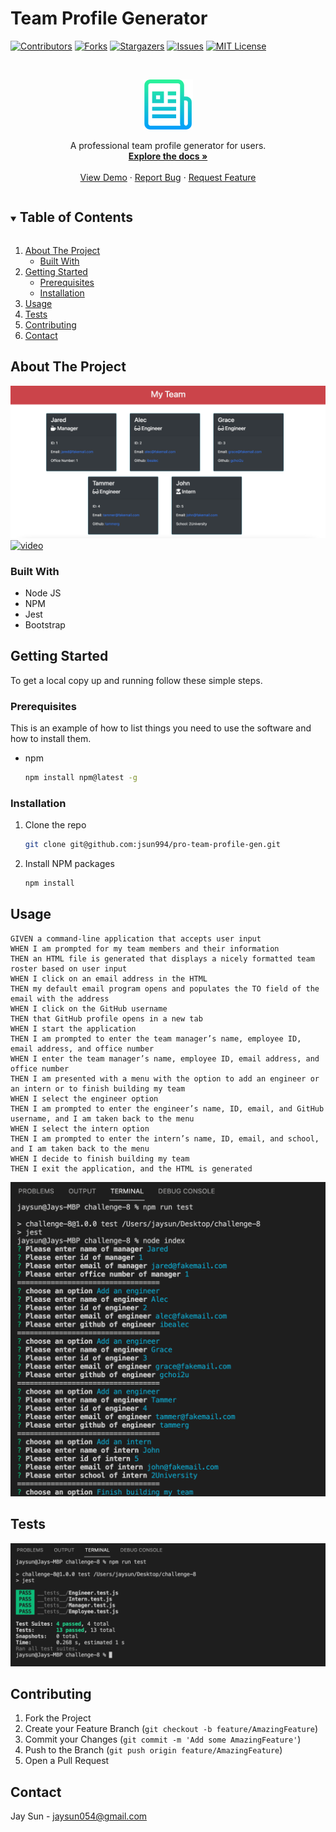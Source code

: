 # Team Profile Generator

[![Contributors][contributors-shield]][contributors-url]
[![Forks][forks-shield]][forks-url]
[![Stargazers][stars-shield]][stars-url]
[![Issues][issues-shield]][issues-url]
[![MIT License][license-shield]][license-url]

<!-- PROJECT LOGO -->
<br />
<p align="center">
  <a href="https://github.com/jsun994/pro-team-profile-gen">
    <img src="./media/logo.png" alt="Logo" width="80" height="80">
  </a>

  <p align="center">
  A professional team profile generator for users.
    <br />
    <a href="https://github.com/jsun994/pro-team-profile-gen"><strong>Explore the docs »</strong></a>
    <br />
    <br />
    <a href="https://github.com/jsun994/pro-team-profile-gen/tree/main/dist">View Demo</a>
    ·
    <a href="https://github.com/jsun994/pro-team-profile-gen/issues">Report Bug</a>
    ·
    <a href="https://github.com/jsun994/pro-team-profile-gen/issues">Request Feature</a>
  </p>
</p>

<!-- TABLE OF CONTENTS -->
<details open="open">
  <summary><h2 style="display: inline-block">Table of Contents</h2></summary>
  <ol>
    <li>
      <a href="#about-the-project">About The Project</a>
      <ul>
        <li><a href="#built-with">Built With</a></li>
      </ul>
    </li>
    <li>
      <a href="#getting-started">Getting Started</a>
      <ul>
        <li><a href="#prerequisites">Prerequisites</a></li>
        <li><a href="#installation">Installation</a></li>
      </ul>
    </li>
    <li><a href="#usage">Usage</a></li>
    <li><a href="#tests">Tests</a></li>
    <li><a href="#contributing">Contributing</a></li>
    <li><a href="#contact">Contact</a></li>
  </ol>
</details>

<!-- ABOUT THE PROJECT -->
## About The Project

![media1](./media/htmlex.png)
[![video]()]()

### Built With

* Node JS
* NPM
* Jest
* Bootstrap

<!-- GETTING STARTED -->
## Getting Started

To get a local copy up and running follow these simple steps.

### Prerequisites

This is an example of how to list things you need to use the software and how to install them.
* npm
  ```sh
  npm install npm@latest -g
  ```

### Installation

1. Clone the repo
   ```sh
   git clone git@github.com:jsun994/pro-team-profile-gen.git
   ```
2. Install NPM packages
   ```sh
   npm install
   ```

<!-- USAGE EXAMPLES -->
## Usage

    GIVEN a command-line application that accepts user input
    WHEN I am prompted for my team members and their information
    THEN an HTML file is generated that displays a nicely formatted team roster based on user input
    WHEN I click on an email address in the HTML
    THEN my default email program opens and populates the TO field of the email with the address
    WHEN I click on the GitHub username
    THEN that GitHub profile opens in a new tab
    WHEN I start the application
    THEN I am prompted to enter the team manager’s name, employee ID, email address, and office number
    WHEN I enter the team manager’s name, employee ID, email address, and office number
    THEN I am presented with a menu with the option to add an engineer or an intern or to finish building my team
    WHEN I select the engineer option
    THEN I am prompted to enter the engineer’s name, ID, email, and GitHub username, and I am taken back to the menu
    WHEN I select the intern option
    THEN I am prompted to enter the intern’s name, ID, email, and school, and I am taken back to the menu
    WHEN I decide to finish building my team
    THEN I exit the application, and the HTML is generated

![media2](./media/clnode.png)

<!-- TESTS -->
## Tests

![media3](./media/tests.png)

<!-- CONTRIBUTING -->
## Contributing

1. Fork the Project
2. Create your Feature Branch (`git checkout -b feature/AmazingFeature`)
3. Commit your Changes (`git commit -m 'Add some AmazingFeature'`)
4. Push to the Branch (`git push origin feature/AmazingFeature`)
5. Open a Pull Request

<!-- CONTACT -->
## Contact

Jay Sun - jaysun054@gmail.com

[contributors-shield]: https://img.shields.io/github/contributors/jsun994/pro-team-profile-gen.svg?style=for-the-badge
[contributors-url]: https://github.com/jsun994/pro-team-profile-gen/graphs/contributors
[forks-shield]: https://img.shields.io/github/forks/jsun994/pro-team-profile-gen.svg?style=for-the-badge
[forks-url]: https://github.com/jsun994/pro-team-profile-gen/network/members
[stars-shield]: https://img.shields.io/github/stars/jsun994/pro-team-profile-gen.svg?style=for-the-badge
[stars-url]: https://github.com/jsun994/pro-team-profile-gen/stargazers
[issues-shield]: https://img.shields.io/github/issues/jsun994/pro-team-profile-gen.svg?style=for-the-badge
[issues-url]: https://github.com/jsun994/pro-team-profile-gen/issues
[license-shield]: https://img.shields.io/github/license/jsun994/pro-team-profile-gen.svg?style=for-the-badge
[license-url]: https://github.com/jsun994/pro-team-profile-gen/blob/master/LICENSE.txt